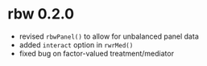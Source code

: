 # rbw 0.2.0

* revised `rbwPanel()` to allow for unbalanced panel data
* added `interact` option in `rwrMed()`
* fixed bug on factor-valued treatment/mediator
